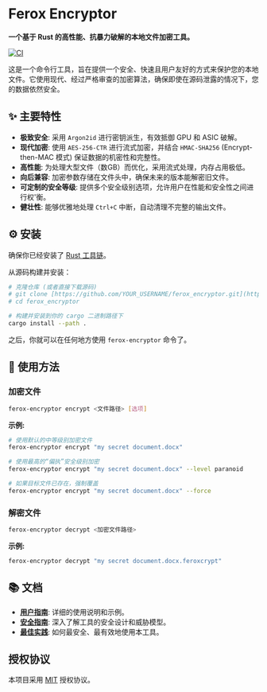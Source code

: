 # Ferox Encryptor

**一个基于 Rust 的高性能、抗暴力破解的本地文件加密工具。**

[![CI](https://github.com/YOUR_USERNAME/ferox_encryptor/actions/workflows/rust.yml/badge.svg)](https://github.com/YOUR_USERNAME/ferox_encryptor/actions/workflows/rust.yml)

这是一个命令行工具，旨在提供一个安全、快速且用户友好的方式来保护您的本地文件。它使用现代、经过严格审查的加密算法，确保即使在源码泄露的情况下，您的数据依然安全。

## ✨ 主要特性

-   **极致安全**: 采用 `Argon2id` 进行密钥派生，有效抵御 GPU 和 ASIC 破解。
-   **现代加密**: 使用 `AES-256-CTR` 进行流式加密，并结合 `HMAC-SHA256` (Encrypt-then-MAC 模式) 保证数据的机密性和完整性。
-   **高性能**: 为处理大型文件（数GB）而优化，采用流式处理，内存占用极低。
-   **向后兼容**: 加密参数存储在文件头中，确保未来的版本能解密旧文件。
-   **可定制的安全等级**: 提供多个安全级别选项，允许用户在性能和安全性之间进行权'衡。
-   **健壮性**: 能够优雅地处理 `Ctrl+C` 中断，自动清理不完整的输出文件。

## ⚙️ 安装

确保你已经安装了 [Rust 工具链](https://www.rust-lang.org/tools/install)。

从源码构建并安装：
```bash
# 克隆仓库 (或者直接下载源码)
# git clone [https://github.com/YOUR_USERNAME/ferox_encryptor.git](https://github.com/YOUR_USERNAME/ferox_encryptor.git)
# cd ferox_encryptor

# 构建并安装到你的 cargo 二进制路径下
cargo install --path .
```
之后，你就可以在任何地方使用 `ferox-encryptor` 命令了。

## 🚀 使用方法

### 加密文件
```bash
ferox-encryptor encrypt <文件路径> [选项]
```
**示例:**
```bash
# 使用默认的中等级别加密文件
ferox-encryptor encrypt "my secret document.docx"

# 使用最高的“偏执”安全级别加密
ferox-encryptor encrypt "my secret document.docx" --level paranoid

# 如果目标文件已存在，强制覆盖
ferox-encryptor encrypt "my secret document.docx" --force
```

### 解密文件
```bash
ferox-encryptor decrypt <加密文件路径>
```
**示例:**
```bash
ferox-encryptor decrypt "my secret document.docx.feroxcrypt"
```

## 📚 文档

-   [**用户指南**](./docs/USER_GUIDE.md): 详细的使用说明和示例。
-   [**安全指南**](./docs/SECURITY_GUIDE.md): 深入了解工具的安全设计和威胁模型。
-   [**最佳实践**](./docs/BEST_PRACTICES.md): 如何最安全、最有效地使用本工具。

## 授权协议

本项目采用 [MIT](LICENSE) 授权协议。
